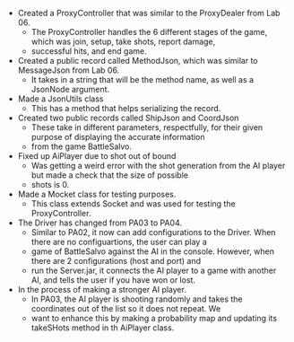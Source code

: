 - Created a ProxyController that was similar to the ProxyDealer from Lab 06.
  - The ProxyController handles the 6 different stages of the game, which was join, setup, take shots, report damage,
  - successful hits, and end game.
- Created a public record called MethodJson, which was similar to MessageJson from Lab 06.
  - It takes in a string that will be the method name, as well as a JsonNode argument.
- Made a JsonUtils class
  - This has a method that helps serializing the record.
- Created two public records called ShipJson and CoordJson
  - These take in different parameters, respectfully, for their given purpose of displaying the accurate information 
  - from the game BattleSalvo.
- Fixed up AiPlayer due to shot out of bound
  - Was getting a weird error with the shot generation from the AI player but made a check that the size of possible 
  - shots is 0.
- Made a Mocket class for testing purposes.
  - This class extends Socket and was used for testing the ProxyController.
- The Driver has changed from PA03 to PA04.
  - Similar to PA02, it now can add configurations to the Driver. When there are no configuartions, the user can play a
  - game of BattleSalvo against the AI in the console. However, when there are 2 configurations (host and port) and
  - run the Server.jar, it connects the AI player to a game with another AI, and tells the user if you have won or lost.
- In the process of making a stronger AI player.
  - In PA03, the AI player is shooting randomly and takes the coordinates out of the list so it does not repeat. We
  - want to enhance this by making a probability map and updating its takeSHots method in th AiPlayer class.